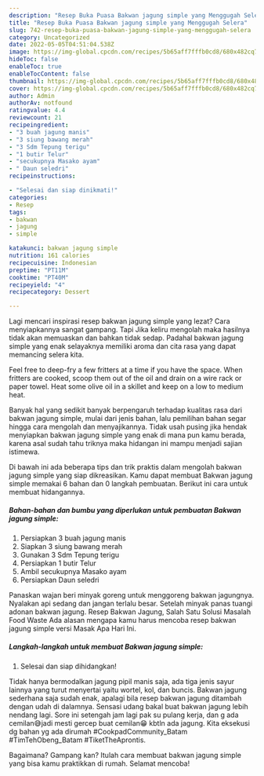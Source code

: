 ```yaml
---
description: "Resep Buka Puasa Bakwan jagung simple yang Menggugah Selera"
title: "Resep Buka Puasa Bakwan jagung simple yang Menggugah Selera"
slug: 742-resep-buka-puasa-bakwan-jagung-simple-yang-menggugah-selera
category: Uncategorized
date: 2022-05-05T04:51:04.538Z
image: https://img-global.cpcdn.com/recipes/5b65aff7fffb0cd8/680x482cq70/bakwan-jagung-simple-foto-resep-utama.jpg
hideToc: false
enableToc: true
enableTocContent: false
thumbnail: https://img-global.cpcdn.com/recipes/5b65aff7fffb0cd8/680x482cq70/bakwan-jagung-simple-foto-resep-utama.jpg
cover: https://img-global.cpcdn.com/recipes/5b65aff7fffb0cd8/680x482cq70/bakwan-jagung-simple-foto-resep-utama.jpg
author: Admin
authorAv: notfound
ratingvalue: 4.4
reviewcount: 21
recipeingredient:
- "3 buah jagung manis"
- "3 siung bawang merah"
- "3 Sdm Tepung terigu"
- "1 butir Telur"
- "secukupnya Masako ayam"
- " Daun seledri"
recipeinstructions:

- "Selesai dan siap dinikmati!"
categories:
- Resep
tags:
- bakwan
- jagung
- simple

katakunci: bakwan jagung simple 
nutrition: 161 calories
recipecuisine: Indonesian
preptime: "PT11M"
cooktime: "PT40M"
recipeyield: "4"
recipecategory: Dessert

---
```



Lagi mencari inspirasi resep bakwan jagung simple yang lezat? Cara menyiapkannya sangat gampang. Tapi Jika keliru mengolah maka hasilnya tidak akan memuaskan dan bahkan tidak sedap. Padahal bakwan jagung simple yang enak selayaknya memiliki aroma dan cita rasa yang dapat memancing selera kita.


Feel free to deep-fry a few fritters at a time if you have the space. When fritters are cooked, scoop them out of the oil and drain on a wire rack or paper towel. Heat some olive oil in a skillet and keep on a low to medium heat.

Banyak hal yang sedikit banyak berpengaruh terhadap kualitas rasa dari bakwan jagung simple, mulai dari jenis bahan, lalu pemilihan bahan segar hingga cara mengolah dan menyajikannya. Tidak usah pusing jika hendak menyiapkan bakwan jagung simple yang enak di mana pun kamu berada, karena asal sudah tahu triknya maka hidangan ini mampu menjadi sajian istimewa.


Di bawah ini ada beberapa tips dan trik praktis dalam mengolah bakwan jagung simple yang siap dikreasikan. Kamu dapat membuat Bakwan jagung simple memakai 6 bahan dan 0 langkah pembuatan. Berikut ini cara untuk membuat hidangannya.

<!--inarticleads1-->

##### Bahan-bahan dan bumbu yang diperlukan untuk pembuatan Bakwan jagung simple:

1. Persiapkan 3 buah jagung manis
1. Siapkan 3 siung bawang merah
1. Gunakan 3 Sdm Tepung terigu
1. Persiapkan 1 butir Telur
1. Ambil secukupnya Masako ayam
1. Persiapkan  Daun seledri


Panaskan wajan beri minyak goreng untuk menggoreng bakwan jagungnya. Nyalakan api sedang dan jangan terlalu besar. Setelah minyak panas tuangi adonan bakwan jagung. Resep Bakwan Jagung, Salah Satu Solusi Masalah Food Waste Ada alasan mengapa kamu harus mencoba resep bakwan jagung simple versi Masak Apa Hari Ini. 

<!--inarticleads2-->

##### Langkah-langkah untuk membuat Bakwan jagung simple:


1. Selesai dan siap dihidangkan!

Tidak hanya bermodalkan jagung pipil manis saja, ada tiga jenis sayur lainnya yang turut menyertai yaitu wortel, kol, dan buncis. Bakwan jagung sederhana saja sudah enak, apalagi bila resep bakwan jagung ditambah dengan udah di dalamnya. Sensasi udang bakal buat bakwan jagung lebih nendang lagi. Sore ini setengah jam lagi pak su pulang kerja, dan g ada cemilan😅jadi mesti gercep buat cemilan😁 kbtln ada jagung. Kita eksekusi dg bahan yg ada dirumah #CookpadCommunity_Batam #TimTehObeng_Batam #TiketTheAprontis. 

Bagaimana? Gampang kan? Itulah cara membuat bakwan jagung simple yang bisa kamu praktikkan di rumah. Selamat mencoba!

